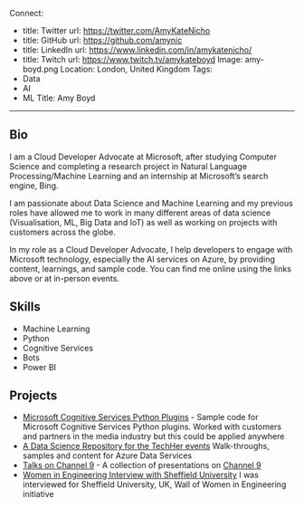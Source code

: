 Connect:
  - title: Twitter
    url: https://twitter.com/AmyKateNicho
  - title: GitHub
    url: https://github.com/amynic
  - title: LinkedIn
    url: https://www.linkedin.com/in/amykatenicho/
  - title: Twitch
    url: https://www.twitch.tv/amykateboyd
Image: amy-boyd.png
Location: London, United Kingdom
Tags:
  - Data
  - AI
  - ML
Title: Amy Boyd
---
## Bio
I am a Cloud Developer Advocate at Microsoft, after studying Computer Science and completing a research project in Natural Language Processing/Machine Learning and an internship at Microsoft’s search engine, Bing. 

I am passionate about Data Science and Machine Learning and my previous roles have allowed me to work in many different areas of data science (Visualisation, ML, Big Data and IoT) as well as working on projects with customers across the globe. 

In my role as a Cloud Developer Advocate, I help developers to engage with Microsoft technology, especially the AI services on Azure, by providing content, learnings, and sample code. You can find me online using the links above or at in-person events.

## Skills
* Machine Learning
* Python
* Cognitive Services
* Bots
* Power BI

## Projects
* [Microsoft Cognitive Services Python Plugins](https://github.com/baileye/azure-machine-learning-pixstor-siggraph) - Sample code for Microsoft Cognitive Services Python plugins. Worked with customers and partners in the media industry but this could be applied anywhere
* [A Data Science Repository for the TechHer events](https://github.com/amynic/TechHer) Walk-throughs, samples and content for Azure Data Services
* [Talks on Channel 9](https://channel9.msdn.com/Events/Speakers/amy-nicholson) - A collection of presentations on [Channel 9](http://channel9.msdn.com)
* [Women in Engineering Interview with Sheffield University](http://wow.group.shef.ac.uk/profiles/amy-nicholson.html) I was interviewed for Sheffield University, UK, Wall of Women in Engineering initiative
